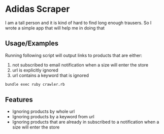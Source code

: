 
# Adidas Scraper

I am a tall person and it is kind of hard to find long enough trausers. So I wrote a simple app that will help me in doing that


## Usage/Examples

Running following script will output links to products that are either:

1. not subscribed to email notification when a size will enter the store
2. url is explicitly ignored
3. url contains a keyword that is ignored

```bash
bundle exec ruby crawler.rb
```


## Features

- Ignoring products by whole url
- Ignoring products by a keyword from url
- Ignoring products that are already in subscribed to a notification when a size will enter the store

